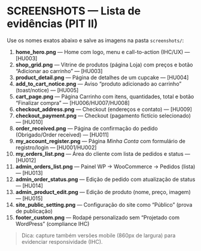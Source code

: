 # SCREENSHOTS — Lista de evidências (PIT II)

Use os nomes exatos abaixo e salve as imagens na pasta `screenshots/`:

1. **home_hero.png** — Home com logo, menu e call-to-action (IHC/UX) — [HU003]
2. **shop_grid.png** — Vitrine de produtos (página Loja) com preços e botão “Adicionar ao carrinho” — [HU003]
3. **product_detail.png** — Página de detalhes de um cupcake — [HU004]
4. **add_to_cart_notice.png** — Aviso “produto adicionado ao carrinho” (toast/notice) — [HU005]
5. **cart_page.png** — Página Carrinho com itens, quantidades, total e botão “Finalizar compra” — [HU006/HU007/HU008]
6. **checkout_address.png** — Checkout (endereços e contato) — [HU009]
7. **checkout_payment.png** — Checkout (pagamento fictício selecionado) — [HU010]
8. **order_received.png** — Página de confirmação do pedido (Obrigado/Order received) — [HU011]
9. **my_account_register.png** — Página *Minha Conta* com formulário de registro/login — [HU001/HU002]
10. **my_orders_list.png** — Área do cliente com lista de pedidos e status — [HU012]
11. **admin_orders_list.png** — Painel WP → WooCommerce → Pedidos (lista) — [HU013]
12. **admin_order_status.png** — Edição de pedido com atualização de status — [HU014]
13. **admin_product_edit.png** — Edição de produto (nome, preço, imagem) — [HU015]
14. **site_public_setting.png** — Configuração do site como “Público” (prova de publicação)
15. **footer_custom.png** — Rodapé personalizado sem “Projetado com WordPress” (compliance IHC)

> Dica: capture também versões mobile (860px de largura) para evidenciar responsividade (IHC).
